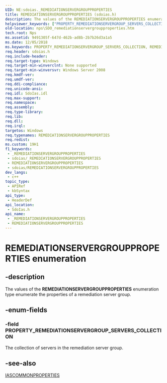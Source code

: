 ```yaml
---
UID: NE:sdoias._REMEDIATIONSERVERGROUPPROPERTIES
title: REMEDIATIONSERVERGROUPPROPERTIES (sdoias.h)
description: The values of the REMEDIATIONSERVERGROUPPROPERTIES enumeration type enumerate the properties of a remediation server group.
helpviewer_keywords: ["PROPERTY_REMEDIATIONSERVERGROUP_SERVERS_COLLECTION","REMEDIATIONSERVERGROUPPROPERTIES","REMEDIATIONSERVERGROUPPROPERTIES enumeration [Network Policy Server]","nps.SDO_remediationservergroupproperties","sdo.remediationservergroupproperties","sdoias/PROPERTY_REMEDIATIONSERVERGROUP_SERVERS_COLLECTION","sdoias/REMEDIATIONSERVERGROUPPROPERTIES"]
old-location: nps\SDO_remediationservergroupproperties.htm
tech.root: Nps
ms.assetid: 9491305f-647d-462b-ad8b-2b7b26d3a1a5
ms.date: 12/05/2018
ms.keywords: PROPERTY_REMEDIATIONSERVERGROUP_SERVERS_COLLECTION, REMEDIATIONSERVERGROUPPROPERTIES, REMEDIATIONSERVERGROUPPROPERTIES enumeration [Network Policy Server], nps.SDO_remediationservergroupproperties, sdo.remediationservergroupproperties, sdoias/PROPERTY_REMEDIATIONSERVERGROUP_SERVERS_COLLECTION, sdoias/REMEDIATIONSERVERGROUPPROPERTIES
req.header: sdoias.h
req.include-header: 
req.target-type: Windows
req.target-min-winverclnt: None supported
req.target-min-winversvr: Windows Server 2008
req.kmdf-ver: 
req.umdf-ver: 
req.ddi-compliance: 
req.unicode-ansi: 
req.idl: SdoIas.idl
req.max-support: 
req.namespace: 
req.assembly: 
req.type-library: 
req.lib: 
req.dll: 
req.irql: 
targetos: Windows
req.typenames: REMEDIATIONSERVERGROUPPROPERTIES
req.redist: 
ms.custom: 19H1
f1_keywords:
 - _REMEDIATIONSERVERGROUPPROPERTIES
 - sdoias/_REMEDIATIONSERVERGROUPPROPERTIES
 - REMEDIATIONSERVERGROUPPROPERTIES
 - sdoias/REMEDIATIONSERVERGROUPPROPERTIES
dev_langs:
 - c++
topic_type:
 - APIRef
 - kbSyntax
api_type:
 - HeaderDef
api_location:
 - SdoIas.h
api_name:
 - _REMEDIATIONSERVERGROUPPROPERTIES
 - REMEDIATIONSERVERGROUPPROPERTIES
---
```


# REMEDIATIONSERVERGROUPPROPERTIES enumeration


## -description

The values of the 
<b>REMEDIATIONSERVERGROUPPROPERTIES</b> enumeration type enumerate the properties of a remediation server group.

## -enum-fields

### -field PROPERTY_REMEDIATIONSERVERGROUP_SERVERS_COLLECTION

The collection of servers in the remediation server group.

## -see-also

<a href="/windows/desktop/api/sdoias/ne-sdoias-iascommonproperties">IASCOMMONPROPERTIES</a>

